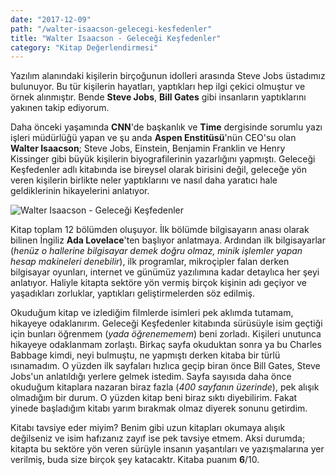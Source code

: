 ```yaml
---
date: "2017-12-09"
path: "/walter-isaacson-gelecegi-kesfedenler"
title: "Walter Isaacson - Geleceği Keşfedenler"
category: "Kitap Değerlendirmesi"
---
```


Yazılım alanındaki kişilerin birçoğunun idolleri arasında Steve Jobs üstadımız bulunuyor. Bu tür kişilerin hayatları, yaptıkları hep ilgi çekici olmuştur ve örnek alınmıştır. Bende **Steve Jobs**, **Bill Gates** gibi insanların yaptıklarını yakınen takip ediyorum.

Daha önceki yaşamında **CNN**'de başkanlık ve **Time** dergisinde sorumlu yazı işleri müdürlüğü yapan ve şu anda **Aspen Enstitüsü**'nün CEO'su olan **Walter Isaacson**; Steve Jobs, Einstein, Benjamin Franklin ve Henry Kissinger gibi büyük kişilerin biyografilerinin yazarlığını yapmıştı. Geleceği Keşfedenler adlı kitabında ise bireysel olarak birisini değil, geleceğe yön veren kişilerin birlikte neler yaptıklarını ve nasıl daha yaratıcı hale geldiklerinin hikayelerini anlatıyor.

![Walter Isaacson - Geleceği Keşfedenler](/img/blog/2017-12-09/walter-isaacson-gelecegi-kesfedenler.jpg)

Kitap toplam 12 bölümden oluşuyor. İlk bölümde bilgisayarın anası olarak bilinen İngiliz **Ada Lovelace**'ten başlıyor anlatmaya. Ardından ilk bilgisayarlar (_henüz o hallerine bilgisayar demek doğru olmaz, minik işlemler yapan hesap makineleri denebilir_), ilk programlar, mikroçipler falan derken bilgisayar oyunları, internet ve günümüz yazılımına kadar detaylıca her şeyi anlatıyor. Haliyle kitapta sektöre yön vermiş birçok kişinin adı geçiyor ve yaşadıkları zorluklar, yaptıkları geliştirmelerden söz edilmiş.

Okuduğum kitap ve izlediğim filmlerde isimleri pek aklımda tutamam, hikayeye odaklanırım. Geleceği Keşfedenler kitabında sürüsüyle isim geçtiği için bunları öğrenmem (_yada öğrenememem_) beni zorladı. Kişileri unutunca hikayeye odaklanmam zorlaştı. Birkaç sayfa okuduktan sonra ya bu Charles Babbage kimdi, neyi bulmuştu, ne yapmıştı derken kitaba bir türlü ısınamadım. O yüzden ilk sayfaları hızlıca geçip biran önce Bill Gates, Steve Jobs'un anlatıldığı yerlere gelmek istedim. Sayfa sayısıda daha önce okuduğum kitaplara nazaran biraz fazla (_400 sayfanın üzerinde_), pek alışık olmadığım bir durum. O yüzden kitap beni biraz sıktı diyebilirim. Fakat yinede başladığım kitabı yarım bırakmak olmaz diyerek sonunu getirdim.

Kitabı tavsiye eder miyim? Benim gibi uzun kitapları okumaya alışık değilseniz ve isim hafızanız zayıf ise pek tavsiye etmem. Aksi durumda; kitapta bu sektöre yön veren sürüyle insanın yaşantıları ve yazışmalarına yer verilmiş, buda size birçok şey katacaktr. Kitaba puanım **6**/10.
